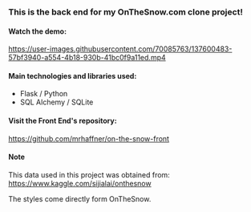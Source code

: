 ### This is the back end for my OnTheSnow.com clone project!

#### Watch the demo:

https://user-images.githubusercontent.com/70085763/137600483-57bf3940-a554-4b18-930b-41bc0f9a11ed.mp4

#### Main technologies and libraries used:
- Flask / Python
- SQL Alchemy / SQLite

#### Visit the Front End's repository:

https://github.com/mrhaffner/on-the-snow-front

#### Note

This data used in this project was obtained from:
https://www.kaggle.com/sijialai/onthesnow

The styles come directly form OnTheSnow.
